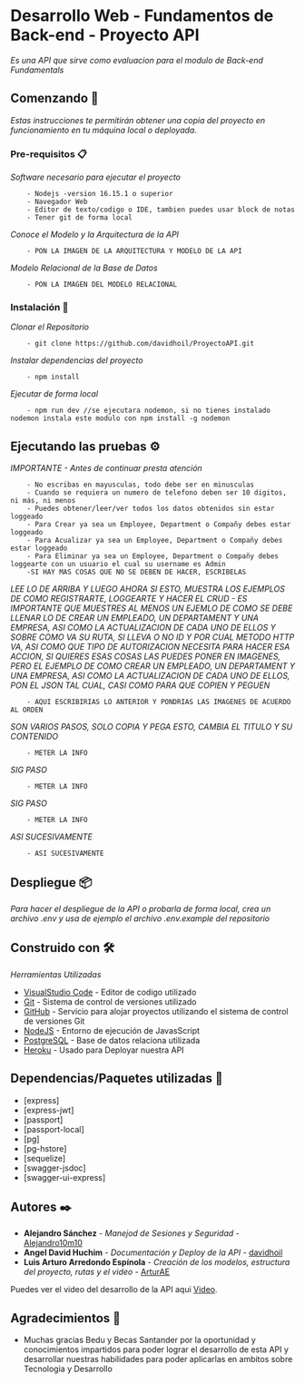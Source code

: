 # Desarrollo Web - Fundamentos de Back-end - Proyecto API

_Es una API que sirve como evaluacion para el modulo de Back-end Fundamentals_

## Comenzando 🚀

_Estas instrucciones te permitirán obtener una copia del proyecto en funcionamiento en tu máquina local o deployada._

### Pre-requisitos 📋

_Software necesario para ejecutar el proyecto_

```
    - Nodejs -version 16.15.1 o superior
    - Navegador Web
    - Editor de texto/codigo o IDE, tambien puedes usar block de notas
    - Tener git de forma local
```

_Conoce el Modelo y la Arquitectura de la API_

```
    - PON LA IMAGEN DE LA ARQUITECTURA Y MODELO DE LA API
```

_Modelo Relacional de la Base de Datos_

```
    - PON LA IMAGEN DEL MODELO RELACIONAL
```

### Instalación 🔧

_Clonar el Repositorio_

```
    - git clone https://github.com/davidhoil/ProyectoAPI.git
```

_Instalar dependencias del proyecto_

```
    - npm install
```

_Ejecutar de forma local_

```
    - npm run dev //se ejecutara nodemon, si no tienes instalado nodemon instala este modulo con npm install -g nodemon
```

## Ejecutando las pruebas ⚙️

_IMPORTANTE - Antes de continuar presta atención_

```
    - No escribas en mayusculas, todo debe ser en minusculas
    - Cuando se requiera un numero de telefono deben ser 10 digitos, ni más, ni menos
    - Puedes obtener/leer/ver todos los datos obtenidos sin estar loggeado
    - Para Crear ya sea un Employee, Department o Compañy debes estar loggeado
    - Para Acualizar ya sea un Employee, Department o Compañy debes estar loggeado
    - Para Eliminar ya sea un Employee, Department o Compañy debes loggearte con un usuario el cual su username es Admin
    -SI HAY MAS COSAS QUE NO SE DEBEN DE HACER, ESCRIBELAS
```

_LEE LO DE ARRIBA Y LUEGO AHORA SI ESTO, MUESTRA LOS EJEMPLOS DE COMO REGISTRARTE, LOGGEARTE Y HACER EL CRUD - ES IMPORTANTE QUE MUESTRES AL MENOS UN EJEMLO DE COMO SE DEBE LLENAR LO DE CREAR UN EMPLEADO, UN DEPARTAMENT Y UNA EMPRESA, ASI COMO LA ACTUALIZACION DE CADA UNO DE ELLOS Y SOBRE COMO VA SU RUTA, SI LLEVA O NO ID Y POR CUAL METODO HTTP VA, ASI COMO QUE TIPO DE AUTORIZACION NECESITA PARA HACER ESA ACCION, SI QUIERES ESAS COSAS LAS PUEDES PONER EN IMAGENES, PERO EL EJEMPLO DE COMO CREAR UN EMPLEADO, UN DEPARTAMENT Y UNA EMPRESA, ASI COMO LA ACTUALIZACION DE CADA UNO DE ELLOS, PON EL JSON TAL CUAL, CASI COMO PARA QUE COPIEN Y PEGUEN_

```
    - AQUI ESCRIBIRIAS LO ANTERIOR Y PONDRIAS LAS IMAGENES DE ACUERDO AL ORDEN
```

_SON VARIOS PASOS, SOLO COPIA Y PEGA ESTO, CAMBIA EL TITULO Y SU CONTENIDO_

```
    - METER LA INFO
```

_SIG PASO_

```
    - METER LA INFO
```

_SIG PASO_

```
    - METER LA INFO
```

_ASI SUCESIVAMENTE_

```
    - ASI SUCESIVAMENTE
```

## Despliegue 📦

_Para hacer el despliegue de la API o probarla de forma local, crea un archivo .env y usa de ejemplo el archivo .env.example del repositorio_

## Construido con 🛠️

_Herramientas Utilizadas_

- [VisualStudio Code](https://code.visualstudio.com/) - Editor de codigo utilizado
- [Git](https://git-scm.com/) - Sistema de control de versiones utilizado
- [GitHub](https://github.com/) - Servicio para alojar proyectos utilizando el sistema de control de versiones Git
- [NodeJS](https://nodejs.org/en/) - Entorno de ejecución de JavasScript
- [PostgreSQL](https://www.postgresql.org/) - Base de datos relaciona utilizada
- [Heroku](https://signup.heroku.com/login) - Usado para Deployar nuestra API

## Dependencias/Paquetes utilizadas 📌

- [express]
- [express-jwt]
- [passport]
- [passport-local]
- [pg]
- [pg-hstore]
- [sequelize]
- [swagger-jsdoc]
- [swagger-ui-express]

## Autores ✒️

- **Alejandro Sánchez** - _Manejod de Sesiones y Seguridad_ - [Alejandro10m10](https://github.com/Alejandro10m10)
- **Angel David Huchim** - _Documentación y Deploy de la API_ - [davidhoil](https://github.com/davidhoil)
- **Luis Arturo Arredondo Espínola** - _Creación de los modelos, estructura del proyecto, rutas y el video_ - [ArturAE](https://github.com/ArturAE)

Puedes ver el video del desarrollo de la API aqui [Video](https://youtu.be/eKRC1o640F0).

## Agradecimientos 🎁

- Muchas gracias Bedu y Becas Santander por la oportunidad y conocimientos impartidos para poder lograr el desarrollo de esta API y desarrollar nuestras habilidades para poder aplicarlas en ambitos sobre Tecnologia y Desarrollo
